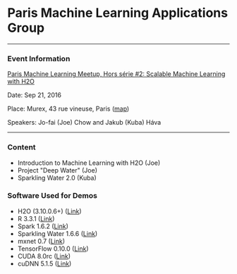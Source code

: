 # Paris Machine Learning Applications Group

---

### Event Information

[Paris Machine Learning Meetup, Hors série #2: Scalable Machine Learning with H2O](https://www.meetup.com/Paris-Machine-learning-applications-group/events/233874278/)

Date: Sep 21, 2016

Place: Murex, 43 rue vineuse, Paris ([map](https://maps.google.com/maps?f=q&hl=en&q=48.861176,2.285339))

Speakers: Jo-fai (Joe) Chow and Jakub (Kuba) Háva

---

### Content

- Introduction to Machine Learning with H2O (Joe)
- Project "Deep Water" (Joe)
- Sparkling Water 2.0 (Kuba)


### Software Used for Demos

- H2O (3.10.0.6+) ([Link](http://www.h2o.ai/download/h2o/choose))
- R 3.3.1 ([Link](https://cran.r-project.org/))
- Spark 1.6.2 ([Link](http://spark.apache.org/downloads.html))
- Sparkling Water 1.6.6 ([Link](http://h2o-release.s3.amazonaws.com/sparkling-water/rel-1.6/6/index.html))
- mxnet 0.7 ([Link](http://mxnet.io/))
- TensorFlow 0.10.0 ([Link](https://www.tensorflow.org/))
- CUDA 8.0rc ([Link](https://developer.nvidia.com/cuda-toolkit))
- cuDNN 5.1.5 ([Link](https://developer.nvidia.com/cudnn))


